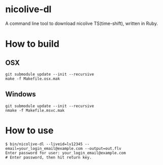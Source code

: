 # nicolive-dl

A command line tool to download nicolive TS(time-shift), written in Ruby.

# How to build

## OSX

```
git submodule update --init --recursive
make -f Makefile.osx.mak
```

## Windows

```
git submodule update --init --recursive
nmake -f Makefile.msvc.mak
```

# How to use

```
$ bin/nicolive-dl --liveid=lv12345 --email=your_login_email@example.com --output=out.flv
Enter password for user: your_login_email@example.com
# Enter password, then hit return key.
```